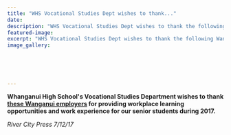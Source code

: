 ```yaml
---
title: "WHS Vocational Studies Dept wishes to thank..."
date: 
description: "WHS Vocational Studies Dept wishes to thank the following Wanganui employers for providing workplace learning opportunities and..."
featured-image: 
excerpt: "WHS Vocational Studies Dept wishes to thank the following Wanganui employers for providing workplace learning opportunities and.."
image_gallery:
    
    
    
    
    
---
```


<p><strong>Whanganui High School's Vocational Studies Department wishes to thank <a href="http://c1940652.r52.cf0.rackcdn.com/5a2df2d5b8d39a41ae000465/WHS-Gateway-page-for-RCP-(002).pdf">these Wanganui employers</a>&nbsp;for providing workplace learning opportunities and work experience for our senior students during 2017.</strong></p>
<p><em>River City Press 7/12/17</em></p>

